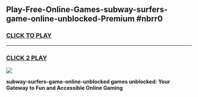 
## Play-Free-Online-Games-subway-surfers-game-online-unblocked-Premium #nbrr0
<h3>
<a href="https://premium.freeplayer.one?title=subway-surfers-game-online-unblocked&ref=8M">CLICK TO PLAY</a></h3>
<hr>

<h3>
<a href="https://premium.freeplayer.one?title=subway-surfers-game-online-unblocked&ref=8M">CLICK 2 PLAY</a>
  
</h3>

<a href="https://premium.freeplayer.one?title=subway-surfers-game-online-unblocked&ref=8M"><img src="https://clearcache.store/games.png"></a>


**subway-surfers-game-online-unblocked games unblocked: Your Gateway to Fun and Accessible Online Gaming**
